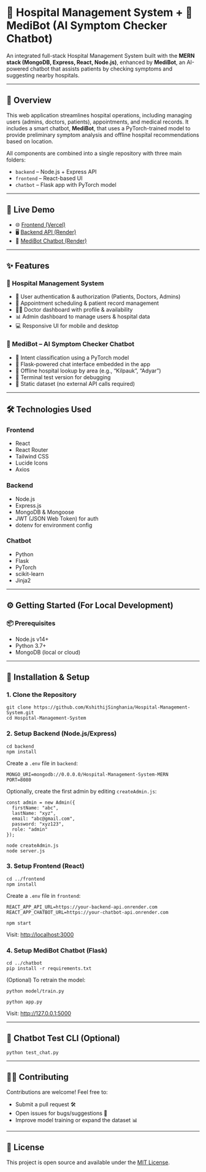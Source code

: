 <h1>🏥 Hospital Management System + 🧠 MediBot (AI Symptom Checker Chatbot)</h1>

<p>An integrated full-stack Hospital Management System built with the <strong>MERN stack (MongoDB, Express, React, Node.js)</strong>, enhanced by <strong>MediBot</strong>, an AI-powered chatbot that assists patients by checking symptoms and suggesting nearby hospitals.</p>

<hr />

<h2>🚀 Overview</h2>

<p>This web application streamlines hospital operations, including managing users (admins, doctors, patients), appointments, and medical records. It includes a smart chatbot, <strong>MediBot</strong>, that uses a PyTorch-trained model to provide preliminary symptom analysis and offline hospital recommendations based on location.</p>

<p>All components are combined into a single repository with three main folders:</p>

<ul>
  <li><code>backend</code> – Node.js + Express API</li>
  <li><code>frontend</code> – React-based UI</li>
  <li><code>chatbot</code> – Flask app with PyTorch model</li>
</ul>

<hr />

<h2>🔗 Live Demo</h2>

<ul>
  <li>🌐 <a href="https://hospital-management-system-six-pi.vercel.app/" target="_blank" rel="noopener noreferrer">Frontend (Vercel)</a></li>
  <li>🖥️ <a href="https://hospital-management-system-1dqr.onrender.com" target="_blank" rel="noopener noreferrer">Backend API (Render)</a></li>
  <li>🤖 <a href="https://hospital-management-system-chatbot.onrender.com" target="_blank" rel="noopener noreferrer">MediBot Chatbot (Render)</a></li>
</ul>

<hr />

<h2>✨ Features</h2>

<h3>🏥 Hospital Management System</h3>
<ul>
  <li>🔐 User authentication & authorization (Patients, Doctors, Admins)</li>
  <li>📅 Appointment scheduling & patient record management</li>
  <li>👨‍⚕️ Doctor dashboard with profile & availability</li>
  <li>📊 Admin dashboard to manage users & hospital data</li>
  <li>💻 Responsive UI for mobile and desktop</li>
</ul>

<h3>🤖 MediBot – AI Symptom Checker Chatbot</h3>
<ul>
  <li>🧠 Intent classification using a PyTorch model</li>
  <li>💬 Flask-powered chat interface embedded in the app</li>
  <li>📍 Offline hospital lookup by area (e.g., “Kilpauk”, “Adyar”)</li>
  <li>🧪 Terminal test version for debugging</li>
  <li>📁 Static dataset (no external API calls required)</li>
</ul>

<hr />

<h2>🛠️ Technologies Used</h2>

<h3>Frontend</h3>
<ul>
  <li>React</li>
  <li>React Router</li>
  <li>Tailwind CSS</li>
  <li>Lucide Icons</li>
  <li>Axios</li>
</ul>

<h3>Backend</h3>
<ul>
  <li>Node.js</li>
  <li>Express.js</li>
  <li>MongoDB & Mongoose</li>
  <li>JWT (JSON Web Token) for auth</li>
  <li>dotenv for environment config</li>
</ul>

<h3>Chatbot</h3>
<ul>
  <li>Python</li>
  <li>Flask</li>
  <li>PyTorch</li>
  <li>scikit-learn</li>
  <li>Jinja2</li>
</ul>

<hr />

<h2>⚙️ Getting Started (For Local Development)</h2>

<h3>📦 Prerequisites</h3>
<ul>
  <li>Node.js v14+</li>
  <li>Python 3.7+</li>
  <li>MongoDB (local or cloud)</li>
</ul>

<hr />

<h2>📁 Installation & Setup</h2>

<h3>1. Clone the Repository</h3>

<pre><code>git clone https://github.com/KshithijSinghania/Hospital-Management-System.git
cd Hospital-Management-System
</code></pre>

<h3>2. Setup Backend (Node.js/Express)</h3>

<pre><code>cd backend
npm install
</code></pre>

<p>Create a <code>.env</code> file in <code>backend</code>:</p>

<pre><code>MONGO_URI=mongodb://0.0.0.0/Hospital-Management-System-MERN
PORT=8080
</code></pre>

<p>Optionally, create the first admin by editing <code>createAdmin.js</code>:</p>

<pre><code>const admin = new Admin({
  firstName: "abc",
  lastName: "xyz",
  email: "abc@gmail.com",
  password: "xyz123",
  role: "admin"
});
</code></pre>

<pre><code>node createAdmin.js
node server.js
</code></pre>

<h3>3. Setup Frontend (React)</h3>

<pre><code>cd ../frontend
npm install
</code></pre>

<p>Create a <code>.env</code> file in <code>frontend</code>:</p>

<pre><code>REACT_APP_API_URL=https://your-backend-api.onrender.com
REACT_APP_CHATBOT_URL=https://your-chatbot-api.onrender.com
</code></pre>

<pre><code>npm start</code></pre>

<p>Visit: <a href="http://localhost:3000" target="_blank" rel="noopener noreferrer">http://localhost:3000</a></p>

<h3>4. Setup MediBot Chatbot (Flask)</h3>

<pre><code>cd ../chatbot
pip install -r requirements.txt
</code></pre>

<p>(Optional) To retrain the model:</p>

<pre><code>python model/train.py
</code></pre>

<pre><code>python app.py
</code></pre>

<p>Visit: <a href="http://127.0.0.1:5000" target="_blank" rel="noopener noreferrer">http://127.0.0.1:5000</a></p>

<hr />

<h2>🧪 Chatbot Test CLI (Optional)</h2>

<pre><code>python test_chat.py</code></pre>

<hr />

<h2>🧑‍💻 Contributing</h2>

<p>Contributions are welcome! Feel free to:</p>
<ul>
  <li>Submit a pull request 🛠️</li>
  <li>Open issues for bugs/suggestions 🐛</li>
  <li>Improve model training or expand the dataset 📊</li>
</ul>

<hr />

<h2>📄 License</h2>

<p>This project is open source and available under the <a href="LICENSE" target="_blank" rel="noopener noreferrer">MIT License</a>.</p>
